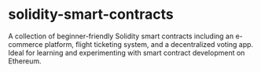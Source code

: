 # solidity-smart-contracts
A collection of beginner-friendly Solidity smart contracts including an e-commerce platform, flight ticketing system, and a decentralized voting app. Ideal for learning and experimenting with smart contract development on Ethereum.
